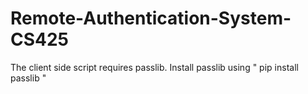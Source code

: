 Remote-Authentication-System-CS425
==================================

The client side script requires passlib.
Install passlib using " pip install passlib "
